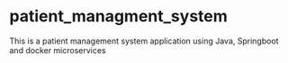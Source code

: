 # patient_managment_system
This is a patient management system application using Java, Springboot and docker microservices
